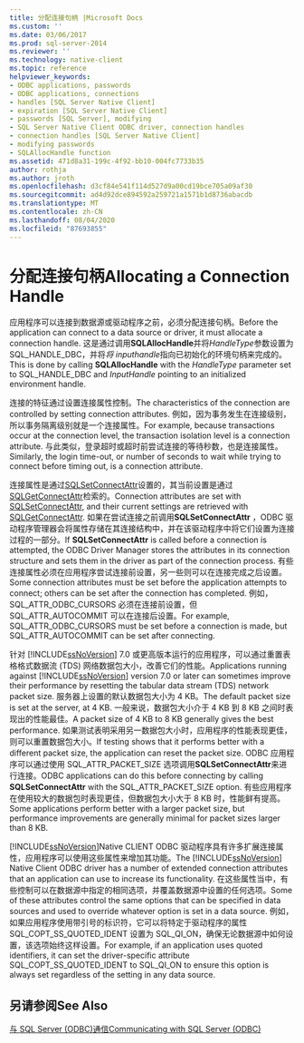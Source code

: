 ```yaml
---
title: 分配连接句柄 |Microsoft Docs
ms.custom: ''
ms.date: 03/06/2017
ms.prod: sql-server-2014
ms.reviewer: ''
ms.technology: native-client
ms.topic: reference
helpviewer_keywords:
- ODBC applications, passwords
- ODBC applications, connections
- handles [SQL Server Native Client]
- expiration [SQL Server Native Client]
- passwords [SQL Server], modifying
- SQL Server Native Client ODBC driver, connection handles
- connection handles [SQL Server Native Client]
- modifying passwords
- SQLAllocHandle function
ms.assetid: 471d8a31-199c-4f92-bb10-004fc7733b35
author: rothja
ms.author: jroth
ms.openlocfilehash: d3cf84e541f114d527d9a00cd19bce705a09af30
ms.sourcegitcommit: ad4d92dce894592a259721a1571b1d8736abacdb
ms.translationtype: MT
ms.contentlocale: zh-CN
ms.lasthandoff: 08/04/2020
ms.locfileid: "87693855"
---
```

# <a name="allocating-a-connection-handle"></a><span data-ttu-id="4be44-102">分配连接句柄</span><span class="sxs-lookup"><span data-stu-id="4be44-102">Allocating a Connection Handle</span></span>
  <span data-ttu-id="4be44-103">应用程序可以连接到数据源或驱动程序之前，必须分配连接句柄。</span><span class="sxs-lookup"><span data-stu-id="4be44-103">Before the application can connect to a data source or driver, it must allocate a connection handle.</span></span> <span data-ttu-id="4be44-104">这是通过调用**SQLAllocHandle**并将*HandleType*参数设置为 SQL_HANDLE_DBC，并将*将 inputhandle*指向已初始化的环境句柄来完成的。</span><span class="sxs-lookup"><span data-stu-id="4be44-104">This is done by calling **SQLAllocHandle** with the *HandleType* parameter set to SQL_HANDLE_DBC and *InputHandle* pointing to an initialized environment handle.</span></span>  
  
 <span data-ttu-id="4be44-105">连接的特征通过设置连接属性控制。</span><span class="sxs-lookup"><span data-stu-id="4be44-105">The characteristics of the connection are controlled by setting connection attributes.</span></span> <span data-ttu-id="4be44-106">例如，因为事务发生在连接级别，所以事务隔离级别就是一个连接属性。</span><span class="sxs-lookup"><span data-stu-id="4be44-106">For example, because transactions occur at the connection level, the transaction isolation level is a connection attribute.</span></span> <span data-ttu-id="4be44-107">与此类似，登录超时或超时前尝试连接的等待秒数，也是连接属性。</span><span class="sxs-lookup"><span data-stu-id="4be44-107">Similarly, the login time-out, or number of seconds to wait while trying to connect before timing out, is a connection attribute.</span></span>  
  
 <span data-ttu-id="4be44-108">连接属性是通过[SQLSetConnectAttr](../native-client-odbc-api/sqlsetconnectattr.md)设置的，其当前设置是通过[SQLGetConnectAttr](../native-client-odbc-api/sqlgetconnectattr.md)检索的。</span><span class="sxs-lookup"><span data-stu-id="4be44-108">Connection attributes are set with [SQLSetConnectAttr](../native-client-odbc-api/sqlsetconnectattr.md), and their current settings are retrieved with [SQLGetConnectAttr](../native-client-odbc-api/sqlgetconnectattr.md).</span></span> <span data-ttu-id="4be44-109">如果在尝试连接之前调用**SQLSetConnectAttr** ，ODBC 驱动程序管理器会将属性存储在其连接结构中，并在该驱动程序中将它们设置为连接过程的一部分。</span><span class="sxs-lookup"><span data-stu-id="4be44-109">If **SQLSetConnectAttr** is called before a connection is attempted, the ODBC Driver Manager stores the attributes in its connection structure and sets them in the driver as part of the connection process.</span></span> <span data-ttu-id="4be44-110">有些连接属性必须在应用程序尝试连接前设置，另一些则可以在连接完成之后设置。</span><span class="sxs-lookup"><span data-stu-id="4be44-110">Some connection attributes must be set before the application attempts to connect; others can be set after the connection has completed.</span></span> <span data-ttu-id="4be44-111">例如，SQL_ATTR_ODBC_CURSORS 必须在连接前设置，但 SQL_ATTR_AUTOCOMMIT 可以在连接后设置。</span><span class="sxs-lookup"><span data-stu-id="4be44-111">For example, SQL_ATTR_ODBC_CURSORS must be set before a connection is made, but SQL_ATTR_AUTOCOMMIT can be set after connecting.</span></span>  
  
 <span data-ttu-id="4be44-112">针对 [!INCLUDE[ssNoVersion](../../includes/ssnoversion-md.md)] 7.0 或更高版本运行的应用程序，可以通过重置表格格式数据流 (TDS) 网络数据包大小，改善它们的性能。</span><span class="sxs-lookup"><span data-stu-id="4be44-112">Applications running against [!INCLUDE[ssNoVersion](../../includes/ssnoversion-md.md)] version 7.0 or later can sometimes improve their performance by resetting the tabular data stream (TDS) network packet size.</span></span> <span data-ttu-id="4be44-113">服务器上设置的默认数据包大小为 4 KB。</span><span class="sxs-lookup"><span data-stu-id="4be44-113">The default packet size is set at the server, at 4 KB.</span></span> <span data-ttu-id="4be44-114">一般来说，数据包大小介于 4 KB 到 8 KB 之间时表现出的性能最佳。</span><span class="sxs-lookup"><span data-stu-id="4be44-114">A packet size of 4 KB to 8 KB generally gives the best performance.</span></span> <span data-ttu-id="4be44-115">如果测试表明采用另一数据包大小时，应用程序的性能表现更佳，则可以重置数据包大小。</span><span class="sxs-lookup"><span data-stu-id="4be44-115">If testing shows that it performs better with a different packet size, the application can reset the packet size.</span></span> <span data-ttu-id="4be44-116">ODBC 应用程序可以通过使用 SQL_ATTR_PACKET_SIZE 选项调用**SQLSetConnectAttr**来进行连接。</span><span class="sxs-lookup"><span data-stu-id="4be44-116">ODBC applications can do this before connecting by calling **SQLSetConnectAttr** with the SQL_ATTR_PACKET_SIZE option.</span></span> <span data-ttu-id="4be44-117">有些应用程序在使用较大的数据包时表现更佳，但数据包大小大于 8 KB 时，性能鲜有提高。</span><span class="sxs-lookup"><span data-stu-id="4be44-117">Some applications perform better with a larger packet size, but performance improvements are generally minimal for packet sizes larger than 8 KB.</span></span>  
  
 <span data-ttu-id="4be44-118">[!INCLUDE[ssNoVersion](../../includes/ssnoversion-md.md)]Native CLIENT ODBC 驱动程序具有许多扩展连接属性，应用程序可以使用这些属性来增加其功能。</span><span class="sxs-lookup"><span data-stu-id="4be44-118">The [!INCLUDE[ssNoVersion](../../includes/ssnoversion-md.md)] Native Client ODBC driver has a number of extended connection attributes that an application can use to increase its functionality.</span></span> <span data-ttu-id="4be44-119">在这些属性当中，有些控制可以在数据源中指定的相同选项，并覆盖数据源中设置的任何选项。</span><span class="sxs-lookup"><span data-stu-id="4be44-119">Some of these attributes control the same options that can be specified in data sources and used to override whatever option is set in a data source.</span></span> <span data-ttu-id="4be44-120">例如，如果应用程序使用带引号的标识符，它可以将特定于驱动程序的属性 SQL_COPT_SS_QUOTED_IDENT 设置为 SQL_QI_ON，确保无论数据源中如何设置，该选项始终这样设置。</span><span class="sxs-lookup"><span data-stu-id="4be44-120">For example, if an application uses quoted identifiers, it can set the driver-specific attribute SQL_COPT_SS_QUOTED_IDENT to SQL_QI_ON to ensure this option is always set regardless of the setting in any data source.</span></span>  
  
## <a name="see-also"></a><span data-ttu-id="4be44-121">另请参阅</span><span class="sxs-lookup"><span data-stu-id="4be44-121">See Also</span></span>  
 [<span data-ttu-id="4be44-122">与 SQL Server &#40;ODBC&#41;通信</span><span class="sxs-lookup"><span data-stu-id="4be44-122">Communicating with SQL Server &#40;ODBC&#41;</span></span>](communicating-with-sql-server-odbc.md)  
  
  
